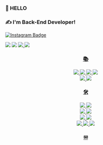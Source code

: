 ### 👋 HELLO
### ✍ I'm Back-End Developer!

[![Instagram Badge](https://img.shields.io/badge/-instagram-BFAAAA?logo=Instagram&logoColor=white&link=https://www.instagram.com/ani._n0/)](https://www.instagram.com/ani._n0/)




<img src="https://img.shields.io/badge/아니 9270-5865F2?style=for-the-badge&logo=Discord&logoColor=white"> <img src="https://img.shields.io/badge/ojno7777@gmail.com-EA4335?style=for-the-badge&logo=gmail&logoColor=white">
<a href="https://www.instagram.com/ani._n0/" target="_blank"> <img src="https://img.shields.io/badge/ani._n0-E4405F?style=for-the-badge&logo=Instagram&logoColor=white">
<a href="https://ani-.notion.site/7d4322b581e44b32880c8d2dcd346b67" target="_blank"> <img src="https://img.shields.io/badge/portfolio-000000?style=for-the-badge&logo=Notion&logoColor=white">

<h3 align="center"><b>📚</b></h3> 
<p align="center"> 
  
<img src="https://img.shields.io/badge/c-00599C?style=for-the-badge&logo=c&logoColor=white">
  <img src="https://img.shields.io/badge/java-007396?style=for-the-badge&logo=java&logoColor=white">
  <img src="https://img.shields.io/badge/Python-3776AB?style=for-the-badge&logo=Python&logoColor=white">
<img src="https://img.shields.io/badge/kotlin-7F52FF?style=for-the-badge&logo=kotlin&logoColor=white"> 
  <br> 
<img src="https://img.shields.io/badge/spring-6DB33F?style=for-the-badge&logo=spring&logoColor=white">
<img src="https://img.shields.io/badge/springboot-6DB33F?style=for-the-badge&logo=springboot&logoColor=white">
  <br>
<h3 align="center"><b>🛠</b></h3> 
<p align="center">
<img src="https://img.shields.io/badge/git-F05032?style=for-the-badge&logo=Git&logoColor=white">
<img src="https://img.shields.io/badge/github-181717?style=for-the-badge&logo=Github&logoColor=white">
  <br>
<img src="https://img.shields.io/badge/Visual Studio Code-007ACC?style=for-the-badge&logo=Visual Studio Code&logoColor=white">  
<img src="https://img.shields.io/badge/Visual Studio-5C2D91?style=for-the-badge&logo=Visual Studio&logoColor=white">  
  <br>
<img src="https://img.shields.io/badge/IntelliJ IDEA-000000?style=for-the-badge&logo=IntelliJ IDEA&logoColor=white">  
<img src="https://img.shields.io/badge/Eclipse IDE-2C2255?style=for-the-badge&logo=Eclipse IDE&logoColor=white">  
  <br>
<img src="https://img.shields.io/badge/Adobe Illustrator-FF9A00?style=for-the-badge&logo=Adobe Illustrator&logoColor=white">
<img src="https://img.shields.io/badge/Adobe Photoshop-31A8FF?style=for-the-badge&logo=Adobe Photoshop&logoColor=white">
<img src="https://img.shields.io/badge/Figma-F24E1E?style=for-the-badge&logo=Figma&logoColor=white">
  
<br>
  <h3 align="center"><b>✉</b></h3>
  <p align="center">
